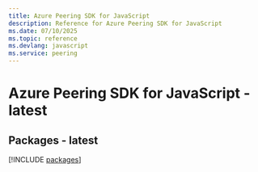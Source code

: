 ```yaml
---
title: Azure Peering SDK for JavaScript
description: Reference for Azure Peering SDK for JavaScript
ms.date: 07/10/2025
ms.topic: reference
ms.devlang: javascript
ms.service: peering
---
```

# Azure Peering SDK for JavaScript - latest
## Packages - latest
[!INCLUDE [packages](peering-index.md)]